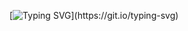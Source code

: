 
[![Typing SVG](https://readme-typing-svg.demolab.com?font=Fira+Code&pause=1000&color=0EF7BE&background=000000&center=true&vCenter=true&multiline=true&width=500&height=100&lines=Hi+there%2C+I'm+seoyeon.;I'm+currently+interested+in..;Game%2C+Android%2C+Media+Arts.)](https://git.io/typing-svg)


 
